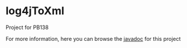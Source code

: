 # log4jToXml
Project for PB138

For more information, here you can browse the [javadoc](https://github.com/xstefank/log4jToXml/blob/gh-pages/apidocs/) for this project
